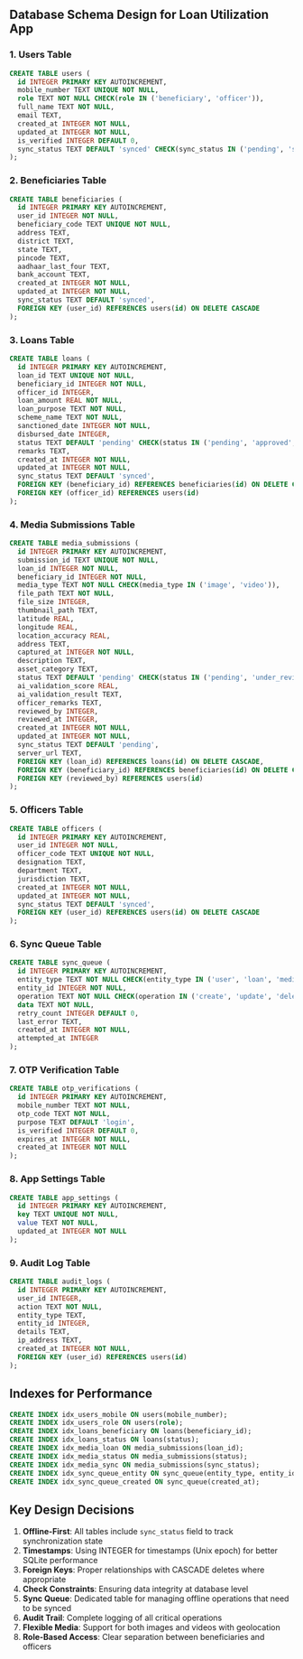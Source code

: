 ## Database Schema Design for Loan Utilization App

### 1. Users Table
```sql
CREATE TABLE users (
  id INTEGER PRIMARY KEY AUTOINCREMENT,
  mobile_number TEXT UNIQUE NOT NULL,
  role TEXT NOT NULL CHECK(role IN ('beneficiary', 'officer')),
  full_name TEXT NOT NULL,
  email TEXT,
  created_at INTEGER NOT NULL,
  updated_at INTEGER NOT NULL,
  is_verified INTEGER DEFAULT 0,
  sync_status TEXT DEFAULT 'synced' CHECK(sync_status IN ('pending', 'synced', 'failed'))
);
```

### 2. Beneficiaries Table
```sql
CREATE TABLE beneficiaries (
  id INTEGER PRIMARY KEY AUTOINCREMENT,
  user_id INTEGER NOT NULL,
  beneficiary_code TEXT UNIQUE NOT NULL,
  address TEXT,
  district TEXT,
  state TEXT,
  pincode TEXT,
  aadhaar_last_four TEXT,
  bank_account TEXT,
  created_at INTEGER NOT NULL,
  updated_at INTEGER NOT NULL,
  sync_status TEXT DEFAULT 'synced',
  FOREIGN KEY (user_id) REFERENCES users(id) ON DELETE CASCADE
);
```

### 3. Loans Table
```sql
CREATE TABLE loans (
  id INTEGER PRIMARY KEY AUTOINCREMENT,
  loan_id TEXT UNIQUE NOT NULL,
  beneficiary_id INTEGER NOT NULL,
  officer_id INTEGER,
  loan_amount REAL NOT NULL,
  loan_purpose TEXT NOT NULL,
  scheme_name TEXT NOT NULL,
  sanctioned_date INTEGER NOT NULL,
  disbursed_date INTEGER,
  status TEXT DEFAULT 'pending' CHECK(status IN ('pending', 'approved', 'disbursed', 'completed', 'rejected')),
  remarks TEXT,
  created_at INTEGER NOT NULL,
  updated_at INTEGER NOT NULL,
  sync_status TEXT DEFAULT 'synced',
  FOREIGN KEY (beneficiary_id) REFERENCES beneficiaries(id) ON DELETE CASCADE,
  FOREIGN KEY (officer_id) REFERENCES users(id)
);
```

### 4. Media Submissions Table
```sql
CREATE TABLE media_submissions (
  id INTEGER PRIMARY KEY AUTOINCREMENT,
  submission_id TEXT UNIQUE NOT NULL,
  loan_id INTEGER NOT NULL,
  beneficiary_id INTEGER NOT NULL,
  media_type TEXT NOT NULL CHECK(media_type IN ('image', 'video')),
  file_path TEXT NOT NULL,
  file_size INTEGER,
  thumbnail_path TEXT,
  latitude REAL,
  longitude REAL,
  location_accuracy REAL,
  address TEXT,
  captured_at INTEGER NOT NULL,
  description TEXT,
  asset_category TEXT,
  status TEXT DEFAULT 'pending' CHECK(status IN ('pending', 'under_review', 'approved', 'rejected')),
  ai_validation_score REAL,
  ai_validation_result TEXT,
  officer_remarks TEXT,
  reviewed_by INTEGER,
  reviewed_at INTEGER,
  created_at INTEGER NOT NULL,
  updated_at INTEGER NOT NULL,
  sync_status TEXT DEFAULT 'pending',
  server_url TEXT,
  FOREIGN KEY (loan_id) REFERENCES loans(id) ON DELETE CASCADE,
  FOREIGN KEY (beneficiary_id) REFERENCES beneficiaries(id) ON DELETE CASCADE,
  FOREIGN KEY (reviewed_by) REFERENCES users(id)
);
```

### 5. Officers Table
```sql
CREATE TABLE officers (
  id INTEGER PRIMARY KEY AUTOINCREMENT,
  user_id INTEGER NOT NULL,
  officer_code TEXT UNIQUE NOT NULL,
  designation TEXT,
  department TEXT,
  jurisdiction TEXT,
  created_at INTEGER NOT NULL,
  updated_at INTEGER NOT NULL,
  sync_status TEXT DEFAULT 'synced',
  FOREIGN KEY (user_id) REFERENCES users(id) ON DELETE CASCADE
);
```

### 6. Sync Queue Table
```sql
CREATE TABLE sync_queue (
  id INTEGER PRIMARY KEY AUTOINCREMENT,
  entity_type TEXT NOT NULL CHECK(entity_type IN ('user', 'loan', 'media', 'approval')),
  entity_id INTEGER NOT NULL,
  operation TEXT NOT NULL CHECK(operation IN ('create', 'update', 'delete')),
  data TEXT NOT NULL,
  retry_count INTEGER DEFAULT 0,
  last_error TEXT,
  created_at INTEGER NOT NULL,
  attempted_at INTEGER
);
```

### 7. OTP Verification Table
```sql
CREATE TABLE otp_verifications (
  id INTEGER PRIMARY KEY AUTOINCREMENT,
  mobile_number TEXT NOT NULL,
  otp_code TEXT NOT NULL,
  purpose TEXT DEFAULT 'login',
  is_verified INTEGER DEFAULT 0,
  expires_at INTEGER NOT NULL,
  created_at INTEGER NOT NULL
);
```

### 8. App Settings Table
```sql
CREATE TABLE app_settings (
  id INTEGER PRIMARY KEY AUTOINCREMENT,
  key TEXT UNIQUE NOT NULL,
  value TEXT NOT NULL,
  updated_at INTEGER NOT NULL
);
```

### 9. Audit Log Table
```sql
CREATE TABLE audit_logs (
  id INTEGER PRIMARY KEY AUTOINCREMENT,
  user_id INTEGER,
  action TEXT NOT NULL,
  entity_type TEXT,
  entity_id INTEGER,
  details TEXT,
  ip_address TEXT,
  created_at INTEGER NOT NULL,
  FOREIGN KEY (user_id) REFERENCES users(id)
);
```

## Indexes for Performance

```sql
CREATE INDEX idx_users_mobile ON users(mobile_number);
CREATE INDEX idx_users_role ON users(role);
CREATE INDEX idx_loans_beneficiary ON loans(beneficiary_id);
CREATE INDEX idx_loans_status ON loans(status);
CREATE INDEX idx_media_loan ON media_submissions(loan_id);
CREATE INDEX idx_media_status ON media_submissions(status);
CREATE INDEX idx_media_sync ON media_submissions(sync_status);
CREATE INDEX idx_sync_queue_entity ON sync_queue(entity_type, entity_id);
CREATE INDEX idx_sync_queue_created ON sync_queue(created_at);
```

## Key Design Decisions

1. **Offline-First**: All tables include `sync_status` field to track synchronization state
2. **Timestamps**: Using INTEGER for timestamps (Unix epoch) for better SQLite performance
3. **Foreign Keys**: Proper relationships with CASCADE deletes where appropriate
4. **Check Constraints**: Ensuring data integrity at database level
5. **Sync Queue**: Dedicated table for managing offline operations that need to be synced
6. **Audit Trail**: Complete logging of all critical operations
7. **Flexible Media**: Support for both images and videos with geolocation
8. **Role-Based Access**: Clear separation between beneficiaries and officers
